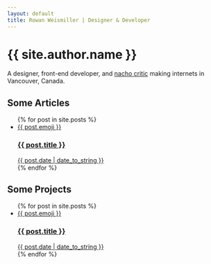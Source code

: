 ```yaml
---
layout: default
title: Rowan Weismiller | Designer & Developer
---
```


<div class="opening">
    <h1 class="opening__title">{{ site.author.name }}</h1>
    <p class="opening__subtitle">A designer, front-end developer, and <a class="link" href="//thenachoclub.com/">nacho critic</a> making internets in Vancouver, Canada.</p>
</div>

<div class="two-up">
    <div class="two-up__column">
        <h2>Some Articles</h2>
        <ul class="posts">
            {% for post in site.posts %}
                <li class="post">
                    <a class="card" href="{{ post.url }}">
                        <div class="card__emoji">
                            {{ post.emoji }}
                        </div>
                        <div class="card__text">
                            <h3 class="card__title">{{ post.title }}</h3>
                            <span class="card__subtitle">{{ post.date | date_to_string }}</span>
                        </div>
                    </a>
                </li>
            {% endfor %}
        </ul>
    </div>
    <div class="two-up__column">
        <h2>Some Projects</h2>
        <ul class="posts">
            {% for post in site.posts %}
                <li class="post">
                    <a class="card" href="{{ post.url }}">
                        <div class="card__emoji">
                            {{ post.emoji }}
                        </div>
                        <div class="card__text">
                            <h3 class="card__title">{{ post.title }}</h3>
                            <span class="card__subtitle">{{ post.date | date_to_string }}</span>
                        </div>
                    </a>
                </li>
            {% endfor %}
        </ul>
    </div>
</div>